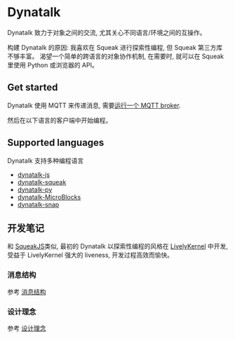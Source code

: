 # Dynatalk

Dynatalk 致力于对象之间的交流, 尤其关心不同语言/环境之间的互操作。

构建 Dynatalk 的原因: 我喜欢在 Squeak 进行探索性编程, 但 Squeak 第三方库不够丰富。 渴望一个简单的跨语言的对象协作机制, 在需要时, 就可以在 Squeak里使用 Python 或浏览器的 API。

## Get started

Dynatalk 使用 MQTT 来传递消息, 需要[运行一个 MQTT broker](./mqtt/readme.md).

然后在以下语言的客户端中开始编程。

## Supported languages

Dynatalk 支持多种编程语言

- [dynatalk-js](https://github.com/wwj718/dynatalk-js)
- [dynatalk-squeak](https://github.com/wwj718/dynatalk-squeak)
- [dynatalk-py](https://github.com/wwj718/dynatalk-py)
- [dynatalk-MicroBlocks](https://github.com/wwj718/dynatalk-MicroBlocks)
- [dynatalk-snap](https://github.com/wwj718/dynatalk-snap)

## 开发笔记

<!--"软件只是心智成熟的副产品", 思考本身是更重要的, 记录它们-->

和 [SqueakJS](https://github.com/codefrau/SqueakJS)类似, 最初的 Dynatalk 以探索性编程的风格在 [LivelyKernel](https://github.com/LivelyKernel/LivelyKernel) 中开发, 受益于 LivelyKernel 强大的 liveness, 开发过程高效而愉快。

### 消息结构

参考 [消息结构](./docs/消息结构.md)

### 设计理念

参考 [设计理念](./docs/设计理念.md)

